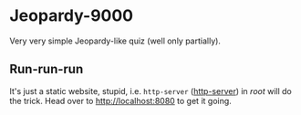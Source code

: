 # Jeopardy-9000
Very very simple Jeopardy-like quiz (well only partially).

## Run-run-run
It's just a static website, stupid, i.e. `http-server` ([http-server](https://www.npmjs.com/package/http-server)) in _root_ will do the trick. Head over to [http://localhost:8080](http://localhost:8080) to get it going.
